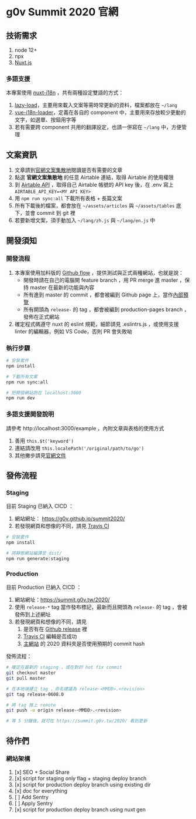 # g0v Summit 2020 官網

## 技術需求

1. node 12+
1. npx
1. [Nuxt.js](https://nuxtjs.org)

### 多語支援

本專案使用 [nuxt-i18n](https://nuxt-community.github.io/nuxt-i18n/) ，共有兩種設定雙語的方式：

1. [lazy-load](https://nuxt-community.github.io/nuxt-i18n/lazy-load-translations.html)，主要用來載入文案等需時常更新的資料，檔案都放在 `~/lang`
2. [vue-i18n-loader](https://nuxt-community.github.io/nuxt-i18n/vue-i18n-loader.html#yaml)，定義在各自的 component 中，主要用來存放較少更動的文字，如選單、按鈕用字等
3. 若有需要跨 component 共用的翻譯設定，也請一併寫在 `~/lang` 中，方便管理

## 文案資訊

1. 文章請到[官網文案集散地](https://g0v.hackmd.io/@ddio/summit-2020-articles)閱讀是否有需要的文章
2. 點選 **官網文案集散地** 的任意 Airtable 連結，取得 Airtable 的使用權限
3. 到 [Airtable API](https://airtable.com/api) ，取得自己 Airtable 帳號的 API key 後，在 .env 寫上 `AIRTABLE_API_KEY=<MY API KEY>`
4. 用 `npm run sync:all` 下載所有表格 + 長篇文案
5. 所有下載後的檔案，都會放在 `~/assets/articles` 與 `~/assets/tables` 底下，並會 commit 到 git 裡
6. 若要新增文案，須手動加入 `~/lang/zh.js` 與 `~/lang/en.js` 中

## 開發須知

### 開發流程

1. 本專案使用加料版的 [Github flow](https://medium.com/@lf2lf2111/29c82f5d4469) ，提供測試與正式兩種網站，也就是說：
   - 開發時請在自己的電腦開 feature branch ，用 PR merge 進 master ，保持 master 在最新的功能與內容
   - 所有進到 master 的 commit ，都會被編到 Github page 上，當作[內部預覽](https://g0v.github.io/summit2020)
   - 所有開頭為 `release-` 的 tag ，都會被編到 production-pages branch ，發佈在正式網站
2. 確定程式碼遵守 nuxt 的 eslint 規範，細節請見 .eslintrs.js ，或使用支援 linter 的編輯器，例如 VS Code，否則 PR 會失敗呦

### 執行步驟

```bash
# 安裝套件
npm install

# 下載所有文案
npm run sync:all

# 把開發網站跑在 localhost:3000
npm run dev
```

### 多語支援開發說明

請參考 http://localhost:3000/example ，內附文章與表格的使用方式

1. 善用 `this.$t('keyword')`
2. 連結請改用 `this.localePath('/original/path/to/go')`
3. 其他撇步請見[官網文件](https://nuxt-community.github.io/nuxt-i18n/basic-usage.html)

## 發佈流程

### Staging

目前 Staging 已納入 CICD ：

1. 網站網址： https://g0v.github.io/summit2020/
1. 若發現網頁和想像的不同，請見 [Travis CI](https://travis-ci.org/github/g0v/summit2020)

```bash
# 安裝套件
npm install

# 將靜態網站編譯至 dist/
npm run generate:staging
```

### Production

目前 Production 已納入 CICD ：

1. 網站網址：https://summit.g0v.tw/2020/
2. 使用 `release-*` tag 當作發布標記，最新而且開頭為 `release-` 的 tag ，會被發佈到上述網址
3. 若發現網頁和想像的不同，請見
   1. 是否有在 [Github release](https://github.com/g0v/summit2020/releases) 裡
   2. [Travis CI](https://travis-ci.org/github/g0v/summit2020) 編輯是否成功
   3. [主網站](https://github.com/g0v/summit.g0v.tw/) 的 2020 資料夾是否使用預期的 commit hash

發佈流程：

```bash
# 確定在最新的 staging ，或在對的 hot fix commit
git checkout master
git pull master

# 在本地端建立 tag ，命名建議為 release-<MMDD>.<revision>
git tag release-0608.0

# 將 tag 推上 remote
git push -u origin release-<MMDD>.<revision>

# 等 5 分鐘後，就可在 https://summit.g0v.tw/2020/ 看到更新
```

## 待作們

### 網站架構

1. [x] SEO + Social Share
1. [x] script for staging only flag + staging deploy branch
1. [x] script for production deploy branch using existing dir
1. [x] doc for everything
1. [ ] Add Sentry
1. [ ] Apply Sentry
1. [x] script for production deploy branch using nuxt gen
